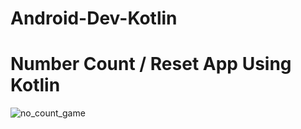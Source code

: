# Android-Dev-Kotlin

# Number Count / Reset App Using Kotlin 

![no_count_game](https://github.com/bhatganeshdarshan/Android-Dev-Kotlin/assets/88202395/f11f459f-1845-4d7a-886b-c0807a138a4b)
